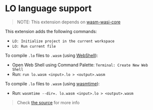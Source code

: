 # LO language support

> NOTE: This extension depends on [wasm-wasi-core](https://marketplace.visualstudio.com/items?itemName=ms-vscode.wasm-wasi-core)

This extension adds the following commands:
- `LO: Initialize project in the current workspace`
- `LO: Run current file`

To compile `.lo` files to `.wasm` (using [WebShell](https://marketplace.visualstudio.com/items?itemName=ms-vscode.webshell)):
  - Open Web Shell using Command Palette: `Terminal: Create New Web Shell`
  - Run: `run lo.wasm <input>.lo > <output>.wasm`

To compile `.lo` files to `.wasm` (using [wasmtime](https://wasmtime.dev/)):
  - Run: `wasmtime --dir=. lo.wasm <input>.lo > <output>.wasm`

> Check [the source](https://github.com/glebbash/LO) for more info
